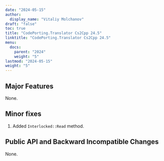 ```yaml
---
date: "2024-05-15"
author:
  display_name: "Vitaliy Molchanov"
draft: "false"
toc: true
title: "CodePorting.Translator Cs2Cpp 24.5"
linktitle: "CodePorting.Translator Cs2Cpp 24.5"
menu:
  docs:
    parent: "2024"
    weight: "5"
lastmod: "2024-05-15"
weight: "5"
---
```


## Major Features ##

None.

## Minor fixes ##

1. Added `Interlocked::Read` method.

## Public API and Backward Incompatible Changes ##

None.
